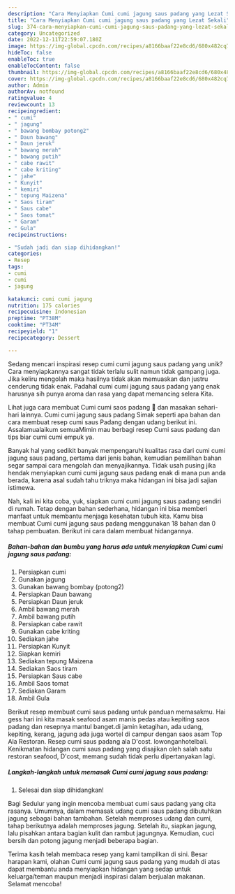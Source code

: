 ```yaml
---
description: "Cara Menyiapkan Cumi cumi jagung saus padang yang Lezat Sekali"
title: "Cara Menyiapkan Cumi cumi jagung saus padang yang Lezat Sekali"
slug: 374-cara-menyiapkan-cumi-cumi-jagung-saus-padang-yang-lezat-sekali
category: Uncategorized
date: 2022-12-11T22:59:07.180Z
image: https://img-global.cpcdn.com/recipes/a8166baaf22e8cd6/680x482cq70/cumi-cumi-jagung-saus-padang-foto-resep-utama.jpg
hideToc: false
enableToc: true
enableTocContent: false
thumbnail: https://img-global.cpcdn.com/recipes/a8166baaf22e8cd6/680x482cq70/cumi-cumi-jagung-saus-padang-foto-resep-utama.jpg
cover: https://img-global.cpcdn.com/recipes/a8166baaf22e8cd6/680x482cq70/cumi-cumi-jagung-saus-padang-foto-resep-utama.jpg
author: Admin
authorAv: notfound
ratingvalue: 4
reviewcount: 13
recipeingredient:
- " cumi"
- " jagung"
- " bawang bombay potong2"
- " Daun bawang"
- " Daun jeruk"
- " bawang merah"
- " bawang putih"
- " cabe rawit"
- " cabe kriting"
- " jahe"
- " Kunyit"
- " kemiri"
- " tepung Maizena"
- " Saos tiram"
- " Saus cabe"
- " Saos tomat"
- " Garam"
- " Gula"
recipeinstructions:

- "Sudah jadi dan siap dihidangkan!"
categories:
- Resep
tags:
- cumi
- cumi
- jagung

katakunci: cumi cumi jagung 
nutrition: 175 calories
recipecuisine: Indonesian
preptime: "PT38M"
cooktime: "PT34M"
recipeyield: "1"
recipecategory: Dessert

---
```





Sedang mencari inspirasi resep cumi cumi jagung saus padang yang unik? Cara menyiapkannya sangat tidak terlalu sulit namun tidak gampang juga. Jika keliru mengolah maka hasilnya tidak akan memuaskan dan justru cenderung tidak enak. Padahal cumi cumi jagung saus padang yang enak harusnya sih punya aroma dan rasa yang dapat memancing selera Kita.





Lihat juga cara membuat Cumi cumi saos padang 🦑 dan masakan sehari-hari lainnya. Cumi cumi jagung saus padang Simak seperti apa bahan dan cara membuat resep cumi saus Padang dengan udang berikut ini. Assalamualaikum semuaMimin mau berbagi resep Cumi saus padang dan tips biar cumi cumi empuk ya.

Banyak hal yang sedikit banyak mempengaruhi kualitas rasa dari cumi cumi jagung saus padang, pertama dari jenis bahan, kemudian pemilihan bahan segar sampai cara mengolah dan menyajikannya. Tidak usah pusing jika hendak menyiapkan cumi cumi jagung saus padang enak di mana pun anda berada, karena asal sudah tahu triknya maka hidangan ini bisa jadi sajian istimewa.






Nah, kali ini kita coba, yuk, siapkan cumi cumi jagung saus padang sendiri di rumah. Tetap dengan bahan sederhana, hidangan ini bisa memberi manfaat untuk membantu menjaga kesehatan tubuh kita. Kamu bisa membuat Cumi cumi jagung saus padang menggunakan 18 bahan dan 0 tahap pembuatan. Berikut ini cara dalam membuat hidangannya.

<!--inarticleads1-->

##### Bahan-bahan dan bumbu yang harus ada untuk menyiapkan Cumi cumi jagung saus padang:

1. Persiapkan  cumi
1. Gunakan  jagung
1. Gunakan  bawang bombay (potong2)
1. Persiapkan  Daun bawang
1. Persiapkan  Daun jeruk
1. Ambil  bawang merah
1. Ambil  bawang putih
1. Persiapkan  cabe rawit
1. Gunakan  cabe kriting
1. Sediakan  jahe
1. Persiapkan  Kunyit
1. Siapkan  kemiri
1. Sediakan  tepung Maizena
1. Sediakan  Saos tiram
1. Persiapkan  Saus cabe
1. Ambil  Saos tomat
1. Sediakan  Garam
1. Ambil  Gula


Berikut resep membuat cumi saus padang untuk panduan memasakmu. Hai gess hari ini kita masak seafood asam manis pedas atau kepiting saos padang dan resepnya mantul banget.di jamin ketagihan, ada udang, kepiting, kerang, jagung ada juga wortel di campur dengan saos asam Top Ala Restoran. Resep cumi saus padang ala D&#39;cost. lowonganhotelbali. Kenikmatan hidangan cumi saus padang yang disajikan oleh salah satu restoran seafood, D&#39;cost, memang sudah tidak perlu dipertanyakan lagi. 

<!--inarticleads2-->

##### Langkah-langkah untuk memasak Cumi cumi jagung saus padang:


1. Selesai dan siap dihidangkan!

Bagi Sedulur yang ingin mencoba membuat cumi saus padang yang cita rasanya. Umumnya, dalam memasak udang cumi saus padang dibutuhkan jagung sebagai bahan tambahan. Setelah memproses udang dan cumi, tahap berikutnya adalah memproses jagung. Setelah itu, siapkan jagung, lalu pisahkan antara bagian kulit dan rambut jagungnya. Kemudian, cuci bersih dan potong jagung menjadi beberapa bagian. 

Terima kasih telah membaca resep yang kami tampilkan di sini. Besar harapan kami, olahan Cumi cumi jagung saus padang yang mudah di atas dapat membantu anda menyiapkan hidangan yang sedap untuk keluarga/teman maupun menjadi inspirasi dalam berjualan makanan. Selamat mencoba!
